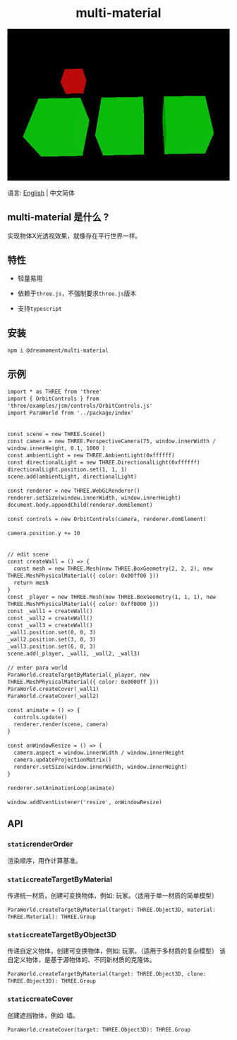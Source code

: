<h1 align="center">multi-material</h1>

![](/docs/preview.gif)

语言: [English](README.md) | 中文简体

## multi-material 是什么 ?

实现物体X光透视效果，就像存在平行世界一样。

## 特性

- 轻量易用

- 依赖于`three.js`，不强制要求`three.js`版本

- 支持`typescript`

## 安装

```agsl
npm i @dreamoment/multi-material
```

## 示例

```
import * as THREE from 'three'
import { OrbitControls } from 'three/examples/jsm/controls/OrbitControls.js'
import ParaWorld from '../package/index'


const scene = new THREE.Scene()
const camera = new THREE.PerspectiveCamera(75, window.innerWidth / window.innerHeight, 0.1, 1000 )
const ambientLight = new THREE.AmbientLight(0xffffff)
const directionalLight = new THREE.DirectionalLight(0xffffff)
directionalLight.position.set(1, 1, 1)
scene.add(ambientLight, directionalLight)

const renderer = new THREE.WebGLRenderer()
renderer.setSize(window.innerWidth, window.innerHeight)
document.body.appendChild(renderer.domElement)

const controls = new OrbitControls(camera, renderer.domElement)

camera.position.y += 10


// edit scene
const createWall = () => {
  const mesh = new THREE.Mesh(new THREE.BoxGeometry(2, 2, 2), new THREE.MeshPhysicalMaterial({ color: 0x00ff00 }))
  return mesh
}
const _player = new THREE.Mesh(new THREE.BoxGeometry(1, 1, 1), new THREE.MeshPhysicalMaterial({ color: 0xff0000 }))
const _wall1 = createWall()
const _wall2 = createWall()
const _wall3 = createWall()
_wall1.position.set(0, 0, 3)
_wall2.position.set(3, 0, 3)
_wall3.position.set(6, 0, 3)
scene.add(_player, _wall1, _wall2, _wall3)

// enter para world
ParaWorld.createTargetByMaterial(_player, new THREE.MeshPhysicalMaterial({ color: 0x0000ff }))
ParaWorld.createCover(_wall1)
ParaWorld.createCover(_wall2)

const animate = () => {
  controls.update()
  renderer.render(scene, camera)
}

const onWindowResize = () => {
  camera.aspect = window.innerWidth / window.innerHeight
  camera.updateProjectionMatrix()
  renderer.setSize(window.innerWidth, window.innerHeight)
}

renderer.setAnimationLoop(animate)

window.addEventListener('resize', onWindowResize)
```

## API

### `static`renderOrder

渲染顺序，用作计算基准。

### `static`createTargetByMaterial

传递统一材质，创建可变换物体，例如: 玩家。（适用于单一材质的简单模型）

```
ParaWorld.createTargetByMaterial(target: THREE.Object3D, material: THREE.Material): THREE.Group
```

### `static`createTargetByObject3D

传递自定义物体，创建可变换物体，例如: 玩家。（适用于多材质的复杂模型）
该自定义物体，是基于源物体的、不同新材质的克隆体。

```
ParaWorld.createTargetByMaterial(target: THREE.Object3D, clone: THREE.Object3D): THREE.Group
```

### `static`createCover

创建遮挡物体，例如: 墙。

```
ParaWorld.createCover(target: THREE.Object3D): THREE.Group
```